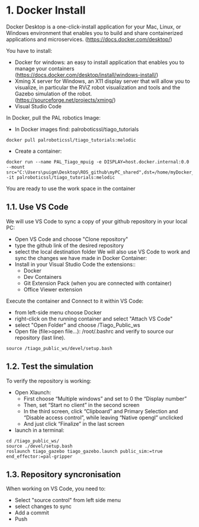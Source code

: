 # **1. Docker Install**
Docker Desktop is a one-click-install application for your Mac, Linux, or Windows environment that enables you to build and share containerized applications and microservices. (https://docs.docker.com/desktop/)

You have to install:
- Docker for windows: an easy to install application that enables you to manage your containers (https://docs.docker.com/desktop/install/windows-install/)
- Xming X server for Windows, an X11 display server that will allow you to visualize, in
particular the RViZ robot visualization and tools and the Gazebo simulation of the
robot. (https://sourceforge.net/projects/xming/)
- Visual Studio Code

In Docker, pull the PAL robotics Image:
- In Docker images find: palroboticssl/tiago_tutorials
```shell
docker pull palroboticssl/tiago_tutorials:melodic
```
- Create a container:
```shell
docker run --name PAL_Tiago_mpuig -e DISPLAY=host.docker.internal:0.0 --mount src="C:\Users\puigm\Desktop\ROS_github\myPC_shared",dst=/home/myDocker_shared,type=bind -it palroboticssl/tiago_tutorials:melodic
```
You are ready to use the work space in the container

## **1.1. Use VS Code**
We will use VS Code to sync a copy of your github repository in your local PC:

- Open VS Code and choose "Clone repository"
- type the github link of the desired repository
- select the local destination folder
We will also use VS Code to work and sync the changes we have made in Docker Container:
- Install in your Visual Studio Code the extensions::
    - Docker
    - Dev Containers
    - Git Extension Pack (when you are connected with container)
    - Office Viewer extension

Execute the container and Connect to it within VS Code:
- from left-side menu choose Docker
- right-click on the running container and select "Attach VS Code"
- select "Open Folder" and choose /Tiago_Public_ws
- Open file (file>open file...): /root/.bashrc and verify to source our repository (last line).
```shell
source /tiago_public_ws/devel/setup.bash
```

## **1.2. Test the simulation**

To verify the repository is working:
- Open Xlaunch:
    - First choose “Multiple windows” and set to 0 the “Display number”
    - Then, set “Start no client” in the second screen
    - In the third screen, click “Clipboard” and Primary Selection and “Disable access control”, while leaving “Native opengl” unclicked
    - And just click “Finalize” in the last screen
- launch in a terminal:
```shell
cd /tiago_public_ws/
source ./devel/setup.bash
roslaunch tiago_gazebo tiago_gazebo.launch public_sim:=true end_effector:=pal-gripper
```
## **1.3. Repository syncronisation**

When working on VS Code, you need to:
- Select "source control" from left side menu
- select changes to sync
- Add a commit
- Push
